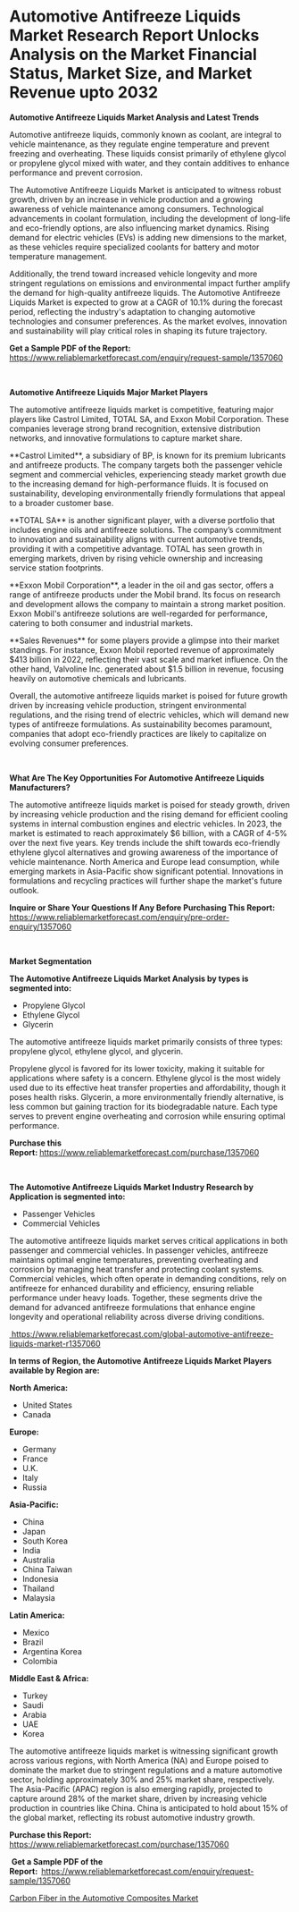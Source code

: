 <p><h1>Automotive Antifreeze Liquids Market Research Report Unlocks Analysis on the Market Financial Status, Market Size, and Market Revenue upto 2032</h1></p><p><strong>Automotive Antifreeze Liquids Market Analysis and Latest Trends</strong></p>
<p><p>Automotive antifreeze liquids, commonly known as coolant, are integral to vehicle maintenance, as they regulate engine temperature and prevent freezing and overheating. These liquids consist primarily of ethylene glycol or propylene glycol mixed with water, and they contain additives to enhance performance and prevent corrosion.</p><p>The Automotive Antifreeze Liquids Market is anticipated to witness robust growth, driven by an increase in vehicle production and a growing awareness of vehicle maintenance among consumers. Technological advancements in coolant formulation, including the development of long-life and eco-friendly options, are also influencing market dynamics. Rising demand for electric vehicles (EVs) is adding new dimensions to the market, as these vehicles require specialized coolants for battery and motor temperature management.</p><p>Additionally, the trend toward increased vehicle longevity and more stringent regulations on emissions and environmental impact further amplify the demand for high-quality antifreeze liquids. The Automotive Antifreeze Liquids Market is expected to grow at a CAGR of 10.1% during the forecast period, reflecting the industry's adaptation to changing automotive technologies and consumer preferences. As the market evolves, innovation and sustainability will play critical roles in shaping its future trajectory.</p></p>
<p><strong>Get a Sample PDF of the Report:&nbsp;</strong> <a href="https://www.reliablemarketforecast.com/enquiry/request-sample/1357060?utm_campaign=2314&utm_medium=2&utm_source=Github&utm_content=ia&utm_term=02042025&utm_id=automotive-antifreeze-liquids">https://www.reliablemarketforecast.com/enquiry/request-sample/1357060</a></p>
<p>&nbsp;</p>
<p><strong>Automotive Antifreeze Liquids Major Market Players</strong></p>
<p><p>The automotive antifreeze liquids market is competitive, featuring major players like Castrol Limited, TOTAL SA, and Exxon Mobil Corporation. These companies leverage strong brand recognition, extensive distribution networks, and innovative formulations to capture market share.</p><p>**Castrol Limited**, a subsidiary of BP, is known for its premium lubricants and antifreeze products. The company targets both the passenger vehicle segment and commercial vehicles, experiencing steady market growth due to the increasing demand for high-performance fluids. It is focused on sustainability, developing environmentally friendly formulations that appeal to a broader customer base.</p><p>**TOTAL SA** is another significant player, with a diverse portfolio that includes engine oils and antifreeze solutions. The company’s commitment to innovation and sustainability aligns with current automotive trends, providing it with a competitive advantage. TOTAL has seen growth in emerging markets, driven by rising vehicle ownership and increasing service station footprints.</p><p>**Exxon Mobil Corporation**, a leader in the oil and gas sector, offers a range of antifreeze products under the Mobil brand. Its focus on research and development allows the company to maintain a strong market position. Exxon Mobil's antifreeze solutions are well-regarded for performance, catering to both consumer and industrial markets.</p><p>**Sales Revenues** for some players provide a glimpse into their market standings. For instance, Exxon Mobil reported revenue of approximately $413 billion in 2022, reflecting their vast scale and market influence. On the other hand, Valvoline Inc. generated about $1.5 billion in revenue, focusing heavily on automotive chemicals and lubricants.</p><p>Overall, the automotive antifreeze liquids market is poised for future growth driven by increasing vehicle production, stringent environmental regulations, and the rising trend of electric vehicles, which will demand new types of antifreeze formulations. As sustainability becomes paramount, companies that adopt eco-friendly practices are likely to capitalize on evolving consumer preferences.</p></p>
<p>&nbsp;</p>
<p><strong>What Are The Key Opportunities For Automotive Antifreeze Liquids Manufacturers?</strong></p>
<p><p>The automotive antifreeze liquids market is poised for steady growth, driven by increasing vehicle production and the rising demand for efficient cooling systems in internal combustion engines and electric vehicles. In 2023, the market is estimated to reach approximately $6 billion, with a CAGR of 4-5% over the next five years. Key trends include the shift towards eco-friendly ethylene glycol alternatives and growing awareness of the importance of vehicle maintenance. North America and Europe lead consumption, while emerging markets in Asia-Pacific show significant potential. Innovations in formulations and recycling practices will further shape the market's future outlook.</p></p>
<p><strong>Inquire or Share Your Questions If Any Before Purchasing This Report:</strong> <a href="https://www.reliablemarketforecast.com/enquiry/pre-order-enquiry/1357060?utm_campaign=2314&utm_medium=2&utm_source=Github&utm_content=ia&utm_term=02042025&utm_id=automotive-antifreeze-liquids">https://www.reliablemarketforecast.com/enquiry/pre-order-enquiry/1357060</a></p>
<p>&nbsp;</p>
<p><strong>Market Segmentation</strong></p>
<p><strong>The Automotive Antifreeze Liquids Market Analysis by types is segmented into:</strong></p>
<p><ul><li>Propylene Glycol</li><li>Ethylene Glycol</li><li>Glycerin</li></ul></p>
<p><p>The automotive antifreeze liquids market primarily consists of three types: propylene glycol, ethylene glycol, and glycerin. </p><p>Propylene glycol is favored for its lower toxicity, making it suitable for applications where safety is a concern. Ethylene glycol is the most widely used due to its effective heat transfer properties and affordability, though it poses health risks. Glycerin, a more environmentally friendly alternative, is less common but gaining traction for its biodegradable nature. Each type serves to prevent engine overheating and corrosion while ensuring optimal performance.</p></p>
<p><strong>Purchase this Report:&nbsp;</strong><a href="https://www.reliablemarketforecast.com/purchase/1357060?utm_campaign=2314&utm_medium=2&utm_source=Github&utm_content=ia&utm_term=02042025&utm_id=automotive-antifreeze-liquids">https://www.reliablemarketforecast.com/purchase/1357060</a></p>
<p>&nbsp;</p>
<p><strong>The Automotive Antifreeze Liquids Market Industry Research by Application is segmented into:</strong></p>
<p><ul><li>Passenger Vehicles</li><li>Commercial Vehicles</li></ul></p>
<p><p>The automotive antifreeze liquids market serves critical applications in both passenger and commercial vehicles. In passenger vehicles, antifreeze maintains optimal engine temperatures, preventing overheating and corrosion by managing heat transfer and protecting coolant systems. Commercial vehicles, which often operate in demanding conditions, rely on antifreeze for enhanced durability and efficiency, ensuring reliable performance under heavy loads. Together, these segments drive the demand for advanced antifreeze formulations that enhance engine longevity and operational reliability across diverse driving conditions.</p></p>
<p><a href="https://www.reliablemarketforecast.com/global-automotive-antifreeze-liquids-market-r1357060?utm_campaign=2314&utm_medium=2&utm_source=Github&utm_content=ia&utm_term=02042025&utm_id=automotive-antifreeze-liquids">&nbsp;https://www.reliablemarketforecast.com/global-automotive-antifreeze-liquids-market-r1357060</a></p>
<p><strong>In terms of Region, the Automotive Antifreeze Liquids Market Players available by Region are:</strong></p>
<p>
    <p> <strong> North America: </strong>
        <ul>
            <li>United States</li>
            <li>Canada</li>
        </ul>
        </p> 
    <p> <strong> Europe: </strong>
        <ul>
            <li>Germany</li>
            <li>France</li>
            <li>U.K.</li>
            <li>Italy</li>
            <li>Russia</li>
        </ul>
        </p> 
    <p> <strong> Asia-Pacific: </strong>
        <ul>
            <li>China</li>
            <li>Japan</li>
            <li>South Korea</li>
            <li>India</li>
            <li>Australia</li>
            <li>China Taiwan</li>
            <li>Indonesia</li>
            <li>Thailand</li>
            <li>Malaysia</li>
        </ul>
        </p> 
    <p> <strong> Latin America: </strong>
        <ul>
            <li>Mexico</li>
            <li>Brazil</li>
            <li>Argentina Korea</li>
            <li>Colombia</li>
        </ul>
        </p> 
    <p> <strong> Middle East & Africa: </strong>
        <ul>
            <li>Turkey</li>
            <li>Saudi</li>
            <li>Arabia</li>
            <li>UAE</li>
            <li>Korea</li>
        </ul>
    </p>
    </p>
<p><p>The automotive antifreeze liquids market is witnessing significant growth across various regions, with North America (NA) and Europe poised to dominate the market due to stringent regulations and a mature automotive sector, holding approximately 30% and 25% market share, respectively. The Asia-Pacific (APAC) region is also emerging rapidly, projected to capture around 28% of the market share, driven by increasing vehicle production in countries like China. China is anticipated to hold about 15% of the global market, reflecting its robust automotive industry growth.</p></p>
<p><strong>Purchase this Report: </strong><a href="https://www.reliablemarketforecast.com/purchase/1357060?utm_campaign=2314&utm_medium=2&utm_source=Github&utm_content=ia&utm_term=02042025&utm_id=automotive-antifreeze-liquids">https://www.reliablemarketforecast.com/purchase/1357060</a></p>
<p>&nbsp;<strong>Get a Sample PDF of the Report:&nbsp;&nbsp;</strong><a href="https://www.reliablemarketforecast.com/enquiry/request-sample/1357060?utm_campaign=2314&utm_medium=2&utm_source=Github&utm_content=ia&utm_term=02042025&utm_id=automotive-antifreeze-liquids">https://www.reliablemarketforecast.com/enquiry/request-sample/1357060</a></p>
<p><strong></strong></p>
<p><p><a href="https://github.com/lehumiston1971679/Market-Research-Report-List-1/blob/main/carbon-fiber-in-the-automotive-composites-market.md?utm_campaign=2314&utm_medium=2&utm_source=Github&utm_content=ia&utm_term=02042025&utm_id=automotive-antifreeze-liquids">Carbon Fiber in the Automotive Composites Market</a></p></p>